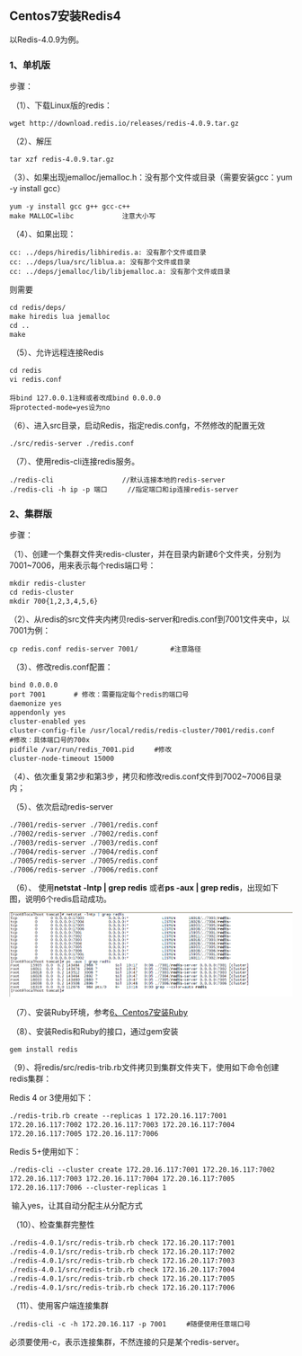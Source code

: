 ## Centos7安装Redis4

以Redis-4.0.9为例。

### 1、单机版

步骤：

​	（1）、下载Linux版的redis：

```
wget http://download.redis.io/releases/redis-4.0.9.tar.gz
```

​	（2）、解压

```
tar xzf redis-4.0.9.tar.gz
```

​	（3）、如果出现jemalloc/jemalloc.h：没有那个文件或目录（需要安装gcc：yum -y install gcc）

```
yum -y install gcc g++ gcc-c++
make MALLOC=libc			注意大小写
```

​	（4）、如果出现：

```
cc: ../deps/hiredis/libhiredis.a: 没有那个文件或目录
cc: ../deps/lua/src/liblua.a: 没有那个文件或目录
cc: ../deps/jemalloc/lib/libjemalloc.a: 没有那个文件或目录
```

则需要

```
cd redis/deps/
make hiredis lua jemalloc
cd ..
make
```

​	（5）、允许远程连接Redis

```
cd redis
vi redis.conf

将bind 127.0.0.1注释或者改成bind 0.0.0.0
将protected-mode=yes设为no
```

​	（6）、进入src目录，启动Redis，指定redis.confg，不然修改的配置无效

```
./src/redis-server ./redis.conf
```

​	（7）、使用redis-cli连接redis服务。

```
./redis-cli					//默认连接本地的redis-server
./redis-cli -h ip -p 端口		//指定端口和ip连接redis-server
```



### 2、集群版

步骤：

​	（1）、创建一个集群文件夹redis-cluster，并在目录内新建6个文件夹，分别为7001~7006，用来表示每个redis端口号：

```
mkdir redis-cluster
cd redis-cluster
mkdir 700{1,2,3,4,5,6}
```

​	（2）、从redis的src文件夹内拷贝redis-server和redis.conf到7001文件夹中，以7001为例：

```
cp redis.conf redis-server 7001/		#注意路径
```

​	（3）、修改redis.conf配置：

```
bind 0.0.0.0
port 7001		# 修改：需要指定每个redis的端口号
daemonize yes
appendonly yes
cluster-enabled yes
cluster-config-file /usr/local/redis/redis-cluster/7001/redis.conf		#修改：具体端口号的700x
pidfile /var/run/redis_7001.pid		#修改
cluster-node-timeout 15000
```

​	（4）、依次重复第2步和第3步，拷贝和修改redis.conf文件到7002~7006目录内；

​	（5）、依次启动redis-server

```
./7001/redis-server ./7001/redis.conf
./7002/redis-server ./7002/redis.conf
./7003/redis-server ./7003/redis.conf
./7004/redis-server ./7004/redis.conf
./7005/redis-server ./7005/redis.conf
./7006/redis-server ./7006/redis.conf
```

​	（6）、	使用**netstat -lntp | grep redis** 或者**ps -aux | grep redis**，出现如下图，说明6个redis启动成功。

![](images/redis后台启动成功.png)

​	（7）、安装Ruby环境，参考<u>6、Centos7安装Ruby</u>

​	（8）、安装Redis和Ruby的接口，通过gem安装

```
gem install redis
```

​	（9）、将redis/src/redis-trib.rb文件拷贝到集群文件夹下，使用如下命令创建redis集群：

Redis 4 or 3使用如下：
```
./redis-trib.rb create --replicas 1 172.20.16.117:7001 172.20.16.117:7002 172.20.16.117:7003 172.20.16.117:7004 172.20.16.117:7005 172.20.16.117:7006
```

Redis 5+使用如下：
```
./redis-cli --cluster create 172.20.16.117:7001 172.20.16.117:7002 172.20.16.117:7003 172.20.16.117:7004 172.20.16.117:7005 172.20.16.117:7006 --cluster-replicas 1
```

​	输入yes，让其自动分配主从分配方式

​	（10）、检查集群完整性

```
./redis-4.0.1/src/redis-trib.rb check 172.16.20.117:7001
./redis-4.0.1/src/redis-trib.rb check 172.16.20.117:7002
./redis-4.0.1/src/redis-trib.rb check 172.16.20.117:7003
./redis-4.0.1/src/redis-trib.rb check 172.16.20.117:7004
./redis-4.0.1/src/redis-trib.rb check 172.16.20.117:7005
./redis-4.0.1/src/redis-trib.rb check 172.16.20.117:7006
```

​	（11）、使用客户端连接集群

```
./redis-cli -c -h 172.20.16.117 -p 7001		#随便使用任意端口号
```

必须要使用-c，表示连接集群，不然连接的只是某个redis-server。
